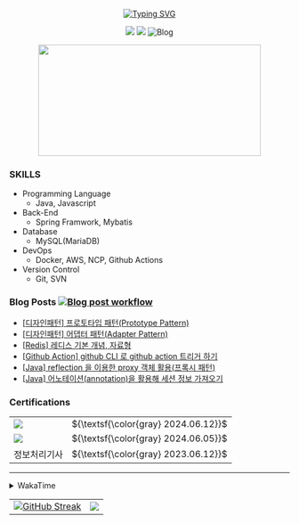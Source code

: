 

<div align="center">
  <!-- quotes-->
<!--     <a href="https://github.com/zhtmr"><img src="https://quotes-github-readme.vercel.app/api?theme=catppuccin_mocha" alt="Readme Quotes" /></a> -->

  <!-- Hi there -->
  <a href="https://github.com/zhtmr"><img src="https://readme-typing-svg.demolab.com?font=Fira+Code&pause=1000&center=true&vCenter=true&random=false&width=435&lines=%EC%95%88%EB%85%95%ED%95%98%EC%84%B8%EC%9A%94+%F0%9F%91%8B;Hi+there+%F0%9F%91%8B" alt="Typing SVG" /></a>

  <!-- hit, boj, blog badge -->
  <a href="https://hits.seeyoufarm.com"><img src="https://hits.seeyoufarm.com/api/count/incr/badge.svg?url=https%3A%2F%2Fgithub.com%2Fzhtmr&count_bg=%2379C83D&title_bg=%23555555&icon=&icon_color=%23E7E7E7&title=hits&edge_flat=false"/></a>
   <a href="https://solved.ac/zhtmr"><img src="http://mazassumnida.wtf/api/mini/generate_badge?boj=zhtmr&theme=dark?v3"/></a>
  <a href="https://zhtmr.github.io/" style="text-decoration: none;">
    <img src="https://img.shields.io/badge/Tech%20Blog-555263?style=flat&logoColor=white" alt="Blog" />
  </a>

 <!-- pet -->
  <a href="https://github.com/devxb/gitanimals">
    <img src="https://render.gitanimals.org/farms/zhtmr" width="400" height="200"/>
  </a>

</div>

 
### SKILLS

- Programming Language
  - Java, Javascript
- Back-End
  - Spring Framwork, Mybatis
- Database
  - MySQL(MariaDB)
- DevOps
  - Docker, AWS, NCP, Github Actions
- Version Control
  - Git, SVN

 
### Blog Posts  [![Blog post workflow](https://github.com/zhtmr/zhtmr/actions/workflows/blogposts.yml/badge.svg?branch=master)](https://github.com/zhtmr/zhtmr/actions/workflows/blogposts.yml)
<!-- BLOGPOSTS:START -->
- [[디자인패턴] 프로토타입 패턴(Prototype Pattern)](https://zhtmr.github.io/design%20pattern/prototype-pattern/)
- [[디자인패턴] 어댑터 패턴(Adapter Pattern)](https://zhtmr.github.io/design%20pattern/adapter-pattern/)
- [[Redis] 레디스 기본 개념, 자료형](https://zhtmr.github.io/redis/redis/)
- [[Github Action] github CLI 로 github action 트리거 하기](https://zhtmr.github.io/github/github-action-cli/)
- [[Java] reflection 을 이용한 proxy 객체 활용(프록시 패턴)](https://zhtmr.github.io/java/proxy-pattern/)
- [[Java] 어노테이션(annotation)을 활용해 세션 정보 가져오기](https://zhtmr.github.io/java/annotation/)
<!-- BLOGPOSTS:END -->


### Certifications
<table>
  <tr>
    <td valign="center">
      <img src="https://github.com/zhtmr/zhtmr/assets/48509269/e15147e5-e830-45af-a345-cf6704d35afd">    
    </td>
     <td><span>${\textsf{\color{gray} 2024.06.12}}$ </span></td>
  </tr>
  <tr>
    <td valign="center">
      <img src="https://github.com/zhtmr/zhtmr/assets/48509269/d136d3c5-ae4f-4c01-868b-5f7264959aa4">          
    </td>
    <td>
      <span>${\textsf{\color{gray} 2024.06.05}}$ </span>
    </td>
  </tr>
  <tr>
    <td valign="center">
      <span>정보처리기사</span>
    </td>
    <td>
      ${\textsf{\color{gray} 2023.06.12}}$
    </td>
  </tr>
</table>
  
  ---




<details>
<summary> WakaTime </summary>
<div>
<img src="https://github-readme-stats-six-smoky-82.vercel.app/api/wakatime?username=zhtmr&v=4"/>
</div>
</details>


<table>
  <!-- GitHub activity -->
<!--   <tr valign="center"><a href="#"><img src="https://github-readme-activity-graph.vercel.app/graph?username=zhtmr&theme=github-compact" /></a></tr> -->
  
  <tr>
    <td valign="center"><a href="https://github.com/zhtmr"><img align="top" src="https://github-readme-streak-stats-rho-ruddy.vercel.app?user=zhtmr&theme=bear&hide_border=true&locale=ko" alt="GitHub Streak" /></a></td>
    <td valign="center"><a href="https://github.com/zhtmr"><img align="top" src="https://github-readme-stats-six-smoky-82.vercel.app/api?username=zhtmr&show_icons=true&theme=radical&/v=2"/></a></td>
  </tr>

<!--
  <tr>
    <td valign="center"><a href="https://solved.ac/zhtmr"><img align="center" src="http://mazassumnida.wtf/api/v2/generate_badge?boj=zhtmr&theme=dark"/></a></td>
    <td valign="center"><a href="https://solved.ac/zhtmr"><img align="center" src="http://mazandi.herokuapp.com/api?handle=zhtmr&theme=dark"/></a></td>
  </tr>

  <tr>
    <td valign="center"><a href="https://opgc.me/#/users/zhtmr" ><img align="top" src="https://api.opgc.me/githubs/users/zhtmr/tag/?theme=prism" /></a></td> 
    </a></td>
  </tr>
-->
</table>









<!-- 백준 
[![Solved.ac Profile](http://mazassumnida.wtf/api/generate_badge?boj=zhtmr)](https://solved.ac/zhtmr)
-->

<!-- 
### 💪 Skills 

#### Platforms & Languages
<img src="https://img.shields.io/badge/spring-#6DB33F?style=flat-square&logo=spring&logoColor=white"/>

-->

